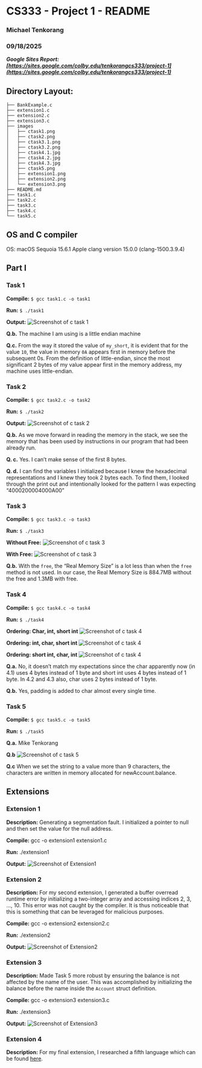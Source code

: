 # CS333 - Project 1 - README
### Michael Tenkorang 
### 09/18/2025

***Google Sites Report: [https://sites.google.com/colby.edu/tenkorangcs333/project-1](https://sites.google.com/colby.edu/tenkorangcs333/project-1)***

## Directory Layout:
```
├── BankExample.c
├── extension1.c
├── extension2.c
├── extension3.c
├── images
│   ├── ctask1.png
│   ├── ctask2.png
│   ├── ctask3.1.png
│   ├── ctask3.2.png
│   ├── ctask4.1.jpg
│   ├── ctask4.2.jpg
│   ├── ctask4.3.jpg
│   ├── ctask5.png
│   ├── extension1.png
│   ├── extension2.png
│   └── extension3.png
├── README.md
├── task1.c
├── task2.c
├── task3.c
├── task4.c
└── task5.c
```
## OS and C compiler
OS: macOS Sequoia 15.6.1
Apple clang version 15.0.0 (clang-1500.3.9.4)

## Part I 
### Task 1
**Compile:** `$ gcc task1.c -o task1`

**Run:** `$ ./task1`

**Output:**
![Screenshot of c task 1](images/ctask1.png)

**Q.b.** 
The machine I am using is a little endian machine

**Q.c.** 
From the way it stored the value of `my_short`, it is evident that for the value `10`, the value in memory `0A` appears first in memory before the subsequent 0s.
From the definition of little-endian, since the most significant 2 bytes of my value appear first in the memory address, my machine uses little-endian.
 
### Task 2
**Compile:** `$ gcc task2.c -o task2`

**Run:** `$ ./task2`

**Output:**
![Screenshot of c task 2](images/ctask2.png)

**Q.b.** 
As we move forward in reading the memory in the stack, we see the memory that has been used by instructions in our program that had been already run.

**Q. c.**
Yes. I can’t make sense of the first 8 bytes.

**Q. d.**
I can find the variables I initialized because I knew the hexadecimal representations and I knew they took 2 bytes each. To find them, I looked through the print out and intentionally looked for the pattern I was expecting “4000200004000A00”

### Task 3
**Compile:** `$ gcc task3.c -o task3`

**Run:** `$ ./task3`

**Without Free:**
![Screenshot of c task 3](images/ctask3.1.png)

**With Free:**
![Screenshot of c task 3](images/ctask3.2.png)

**Q.b.** 
With the `free`, the “Real Memory Size” is a lot less than when the `free` method is not used. In our case, the Real Memory Size is 884.7MB without the free and 1.3MB with free.

### Task 4
**Compile:** `$ gcc task4.c -o task4`

**Run:** `$ ./task4`

**Ordering: Char, int, short int**
![Screenshot of c task 4](images/ctask4.1.jpg)

**Ordering: int, char, short int**
![Screenshot of c task 4](images/ctask4.2.jpg)

**Ordering: short int, char, int**
![Screenshot of c task 4](images/ctask4.3.jpg)

**Q.a.** 
No, it doesn’t match my expectations since the char apparently now (in 4.1) uses 4 bytes instead of 1 byte and short int uses 4 bytes instead of 1 byte. In 4.2 and 4.3 also, char uses 2 bytes instead of 1 byte.

**Q.b.** 
Yes, padding is added to char almost every single time.

### Task 5
**Compile:** `$ gcc task5.c -o task5`

**Run:** `$ ./task5`

**Q.a.**
Mike Tenkorang

**Q.b** 
![Screenshot of c task 5](images/ctask5.png)

**Q.c** 
When we set the string to a value more than 9 characters, the characters are written in memory allocated for newAccount.balance.

## Extensions
### Extension 1
**Description:**
Generating a segmentation fault. I initialized a pointer to null and then set the value for the null address.

**Compile:** 
gcc -o extension1 extension1.c

**Run:** 
./extension1

**Output:**
![Screenshot of Extension1](images/extension1.png)

### Extension 2
**Description:**
For my second extension, I generated a buffer overread runtime error by initializing a two-integer array and accessing indices 2, 3, ..., 10. This error was not caught by the compiler. It is thus noticeable that this is something that can be leveraged for malicious purposes.

**Compile:** 
gcc -o extension2 extension2.c

**Run:** 
./extension2

**Output:**
![Screenshot of Extension2](images/extension2.png)


### Extension 3
**Description:**
Made Task 5 more robust by ensuring the balance is not affected by the name of the user. This was accomplished by initializing the balance before the name inside the `Account` struct definition.

**Compile:** 
gcc -o extension3 extension3.c

**Run:** 
./extension3

**Output:**
![Screenshot of Extension3](images/extension3.png)

### Extension 4
**Description:**
For my final extension, I researched a fifth language which can be found [here](https://sites.google.com/colby.edu/tenkorangcs333/project-1).
